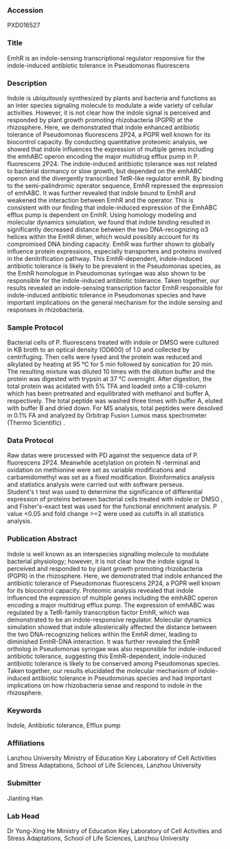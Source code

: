 ### Accession
PXD016527

### Title
EmhR is an indole-sensing transcriptional regulator responsive for the indole-induced antibiotic tolerance in Pseudomonas fluorescens

### Description
Indole is ubiquitously synthesized by plants and bacteria and functions as an inter species signaling molecule to modulate a wide variety of cellular activities. However, it is not clear how the indole signal is perceived and responded by plant growth promoting rhizobacteria (PGPR) at the rhizosphere. Here, we demonstrated that indole enhanced antibiotic tolerance of Pseudomonas fluorescens 2P24, a PGPR well known for its biocontrol capacity. By conducting quantitative proteomic analysis, we showed that indole influences the expression of multiple genes including the emhABC operon encoding the major multidrug efflux pump in P. fluorescens 2P24. The indole-induced antibiotic tolerance was not related to bacterial dormancy or slow growth, but depended on the emhABC operon and the divergently transcribed TetR-like regulator emhR. By binding to the semi-palindromic operator sequence, EmhR repressed the expression of emhABC. It was further revealed that indole bound to EmhR and weakened the interaction between EmhR and the operator. This is consistent with our finding that indole-induced expression of the EmhABC efflux pump is dependent on EmhR. Using homology modeling and molecular dynamics simulation, we found that indole binding resulted in significantly decreased distance between the two DNA-recognizing α3 helices within the EmhR dimer, which would possibly account for its compromised DNA binding capacity. EmhR was further shown to globally influence protein expressions, especially transporters and proteins involved in the denitrification pathway. This EmhR-dependent, indole-induced antibiotic tolerance is likely to be prevalent in the Pseudomonas species, as the EmhR homologue in Pseudomonas syringae was also shown to be responsible for the indole-induced antibiotic tolerance. Taken together, our results revealed an indole-sensing transcription factor EmhR responsible for indole-induced antibiotic tolerance in Pseudomonas species and have important implications on the general mechanism for the indole sensing and responses in rhizobacteria.

### Sample Protocol
Bacterial cells of P. fluorescens treated with indole or DMSO were cultured in KB broth to an optical density (OD600) of 1.0 and collected by centrifuging. Then cells were lysed and the protein was reduced and alkylated by heating at 95 ℃ for 5 min followed by sonication for 20 min. The resulting mixture was diluted 10 times with the dilution buffer and the protein was digested with trypsin at 37 ℃ overnight. After digestion, the total protein was acidated with 5% TFA and loaded onto a C18-column which has been pretreated and equilibrated with methanol and buffer A, respectively. The total peptide was washed three times with buffer A, eluted with buffer B and dried down. For MS analysis, total peptides were desolved in 0.1% FA and analyzed by Orbitrap Fusion Lumos mass spectrometer (Thermo Scientific) .

### Data Protocol
Raw datas were processed with PD against the sequence data of P. fluorescens 2P24. Meanwhile acetylation on protein N -terminal and oxidation on methionine were set as variable modifications and carbamidomethyl was set as a fixed modification. Bioinformatics analysis and statistics analysis were carried out with software perseus. Student's t test was used to determine the significance of differential expression of proteins between bacterial cells treated with indole or DMSO , and Fisher's-exact test was used for the functional enrichment analysis. P value <0.05 and fold change >=2 were used as cutoffs in all statistics analysis.

### Publication Abstract
Indole is well known as an interspecies signalling molecule to modulate bacterial physiology; however, it is not clear how the indole signal is perceived and responded to by plant growth promoting rhizobacteria (PGPR) in the rhizosphere. Here, we demonstrated that indole enhanced the antibiotic tolerance of Pseudomonas fluorescens 2P24, a PGPR well known for its biocontrol capacity. Proteomic analysis revealed that indole influenced the expression of multiple genes including the emhABC operon encoding a major multidrug efflux pump. The expression of emhABC was regulated by a TetR-family transcription factor EmhR, which was demonstrated to be an indole-responsive regulator. Molecular dynamics simulation showed that indole allosterically affected the distance between the two DNA-recognizing helices within the EmhR dimer, leading to diminished EmhR-DNA interaction. It was further revealed the EmhR ortholog in Pseudomonas syringae was also responsible for indole-induced antibiotic tolerance, suggesting this EmhR-dependent, indole-induced antibiotic tolerance is likely to be conserved among Pseudomonas species. Taken together, our results elucidated the molecular mechanism of indole-induced antibiotic tolerance in Pseudomonas species and had important implications on how rhizobacteria sense and respond to indole in the rhizosphere.

### Keywords
Indole, Antibiotic tolerance, Efflux pump

### Affiliations
Lanzhou University
Ministry of Education Key Laboratory of Cell Activities and Stress Adaptations, School of Life Sciences, Lanzhou University

### Submitter
Jianting Han

### Lab Head
Dr Yong-Xing He
Ministry of Education Key Laboratory of Cell Activities and Stress Adaptations, School of Life Sciences, Lanzhou University


